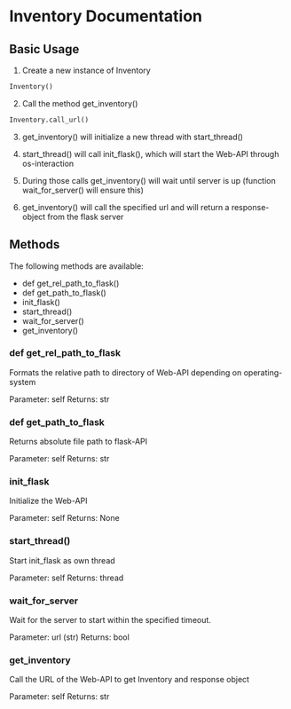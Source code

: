 # Inventory Documentation

## Basic Usage

1. Create a new instance of Inventory

```Python
Inventory()
```

2. Call the method get_inventory()

```Python
Inventory.call_url()
```

3. get_inventory() will initialize a new thread with start_thread()

4. start_thread() will call init_flask(), which will start the Web-API through os-interaction

5. During those calls get_inventory() will wait until server is up (function wait_for_server() will ensure this)

6. get_inventory() will call the specified url and will return a response-object from the flask server


## Methods

The following methods are available:

- def get_rel_path_to_flask()
- def get_path_to_flask()
- init_flask()
- start_thread()
- wait_for_server()
- get_inventory()


### def get_rel_path_to_flask
Formats the relative path to directory of Web-API depending on operating-system

Parameter: self
Returns: str

### def get_path_to_flask
Returns absolute file path to flask-API

Parameter: self
Returns: str

### init_flask

Initialize the Web-API 

Parameter: self
Returns: None


### start_thread()

Start init_flask as own thread

Parameter: self
Returns: thread


### wait_for_server
Wait for the server to start within the specified timeout.

Parameter: url (str)
Returns: bool

### get_inventory
Call the URL of the Web-API to get Inventory and response object

Parameter: self
Returns: str
